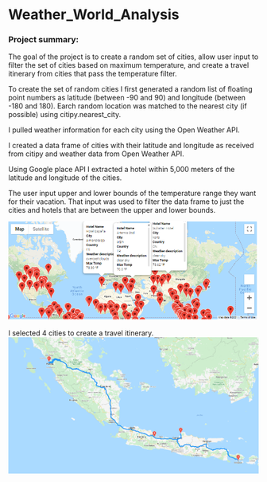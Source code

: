 # Weather_World_Analysis  
  
### Project summary:  

The goal of the project is to create a random set of cities, allow user input to filter the set of cities based on maximum temperature, and create a travel itinerary from cities that pass the temperature filter.  
  
To create the set of random cities I first generated a random list of floating point numbers as latitude (between -90 and 90) and longitude (between -180 and 180).  Earch random location was matched to the nearest city (if possible) using citipy.nearest_city.  
  
I pulled weather information for each city using the Open Weather API.
  
I created a data frame of cities with their latitude and longitude as received from citipy and weather data from Open Weather API.
  
Using Google place API I extracted a hotel within 5,000 meters of the latitude and longitude of the cities.  
  
The user input upper and lower bounds of the temperature range they want for their vacation.  That input was used to filter the data frame to just the cities and hotels that are between the upper and lower bounds.  
  
![map of cities with max temperature between 70 and 90](/Vacation_Search/WeatherPy_vacation_map.png)  
  
I selected 4 cities to create a travel itinerary.    
![A nice Indonesian vacation](Vacation_Itinerary/WeatherPy_travel_map.png)  
  
